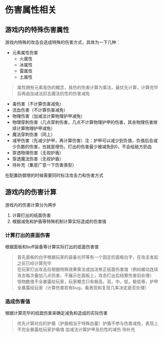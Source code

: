 
# 伤害属性相关

## 游戏内的特殊伤害属性

游戏内特殊的攻击会造成特殊的伤害方式，具体为一下几种：

- 元素属性伤害
  - 火属性
  - 冰属性
  - 雷属性
  - 土属性

> 属性拥有元素易伤的概念，易伤的伤害计算为乘法，最优先计算，计算完毕后再由加减法扣去魔法抗性的伤害减免

- 毒伤害（不计算伤害减免）
- 流血伤害（不计算伤害减免）
- 物理伤害（加减法计算物理护甲减免）
- 物理穿刺伤害（几点穿刺伤害，几点不计算物理护甲的伤害，其余物理伤害继续计算物理护甲减免）
- 魔法穿刺伤害（同上）
- 减甲伤害（先减少护甲，再计算伤害）注：护甲可以减少到负值，负值后会减少负数的伤害，也就是增伤，打出的伤害最少被减免到0，不会给敌方奶血
- 穿透物理伤害（无视护盾）
- 穿透魔法伤害（无视护盾）
- 待补充（集思广意一下伤害类型）

在配置防御塔的时候需要同时标注攻击力和伤害方式

## 游戏内的伤害计算

游戏内的伤害计算分为两步

1. 计算打出的纸面伤害
2. 根据减免和护盾等特殊机制计算实际造成的伤害值

### 计算打出的直面伤害

根据面板和buff装备等计算实际打出的纸面伤害值

> 首先面板的白字根据玩家的装备光环等有一个固定的面板白字，在攻击发起之前已经计算完毕  
> 在玩家打出攻击后根据特殊效果乘法或加法修正纸面伤害值（例如被动连续攻击每次叠加几点伤害，不展示在面板上，攻击打出后结算伤害前处理）
> 怪物数值不全暴露给玩家，玩家概念只有极高，高，中，低，极低等，护甲全暴露给玩家（计算伤害若有bug，看表现和复现几率决定是否处理）

### 造成伤害值

根据计算完毕的纸面伤害来确定减免和造成的实际伤害

> 优先计算对应的护盾（护盾相当于特殊血量）护盾不参与伤害减免，表现上不完全暴露给玩家护盾值
> 加减法计算护甲及抗性的减伤
> 待补充

